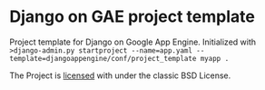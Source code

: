 Django on GAE project template
==============================

Project template for Django on Google App Engine. Initialized with  
`>django-admin.py startproject --name=app.yaml --template=djangoappengine/conf/project_template myapp .`


The Project is [licensed](/LICENSE) with under the classic BSD License.

